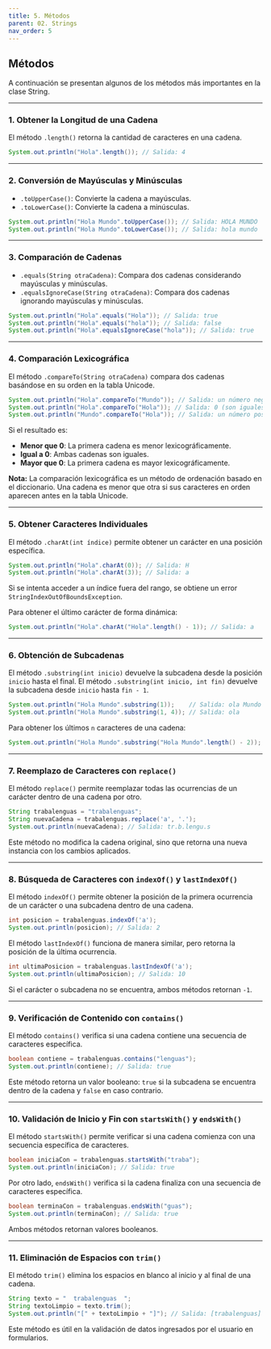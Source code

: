 ```yaml
---
title: 5. Métodos
parent: 02. Strings
nav_order: 5
---
```


## Métodos

A continuación se presentan algunos de los métodos más importantes en la clase String.

---
### 1. Obtener la Longitud de una Cadena
El método `.length()` retorna la cantidad de caracteres en una cadena.

```java
System.out.println("Hola".length()); // Salida: 4
```

---
### 2. Conversión de Mayúsculas y Minúsculas
- `.toUpperCase()`: Convierte la cadena a mayúsculas.
- `.toLowerCase()`: Convierte la cadena a minúsculas.

```java
System.out.println("Hola Mundo".toUpperCase()); // Salida: HOLA MUNDO
System.out.println("Hola Mundo".toLowerCase()); // Salida: hola mundo
```

---
### 3. Comparación de Cadenas

- `.equals(String otraCadena)`: Compara dos cadenas considerando mayúsculas y minúsculas.
- `.equalsIgnoreCase(String otraCadena)`: Compara dos cadenas ignorando mayúsculas y minúsculas.

```java
System.out.println("Hola".equals("Hola")); // Salida: true
System.out.println("Hola".equals("hola")); // Salida: false
System.out.println("Hola".equalsIgnoreCase("hola")); // Salida: true
```

---

### 4. Comparación Lexicográfica

El método `.compareTo(String otraCadena)` compara dos cadenas basándose en su orden en la tabla Unicode.

```java
System.out.println("Hola".compareTo("Mundo")); // Salida: un número negativo (Hola es menor lexicográficamente)
System.out.println("Hola".compareTo("Hola")); // Salida: 0 (son iguales)
System.out.println("Mundo".compareTo("Hola")); // Salida: un número positivo (Mundo es mayor lexicográficamente)
```

Si el resultado es:

- **Menor que 0**: La primera cadena es menor lexicográficamente.
- **Igual a 0**: Ambas cadenas son iguales.
- **Mayor que 0**: La primera cadena es mayor lexicográficamente.

**Nota:** La comparación lexicográfica es un método de ordenación basado en el diccionario. Una cadena es menor que otra si sus caracteres en orden aparecen antes en la tabla Unicode.

---

### 5. Obtener Caracteres Individuales

El método `.charAt(int índice)` permite obtener un carácter en una posición específica.

```java
System.out.println("Hola".charAt(0)); // Salida: H
System.out.println("Hola".charAt(3)); // Salida: a
```

Si se intenta acceder a un índice fuera del rango, se obtiene un error `StringIndexOutOfBoundsException`.

Para obtener el último carácter de forma dinámica:

```java
System.out.println("Hola".charAt("Hola".length() - 1)); // Salida: a
```

---

### 6. Obtención de Subcadenas

El método `.substring(int inicio)` devuelve la subcadena desde la posición `inicio` hasta el final. El método `.substring(int inicio, int fin)` devuelve la subcadena desde `inicio` hasta `fin - 1`.

```java
System.out.println("Hola Mundo".substring(1));    // Salida: ola Mundo
System.out.println("Hola Mundo".substring(1, 4)); // Salida: ola
```

Para obtener los últimos `n` caracteres de una cadena:

```java
System.out.println("Hola Mundo".substring("Hola Mundo".length() - 2)); // Salida: do
```

---
### 7. Reemplazo de Caracteres con `replace()`
El método `replace()` permite reemplazar todas las ocurrencias de un carácter dentro de una cadena por otro.

```java
String trabalenguas = "trabalenguas";
String nuevaCadena = trabalenguas.replace('a', '.');
System.out.println(nuevaCadena); // Salida: tr.b.lengu.s
```

Este método no modifica la cadena original, sino que retorna una nueva instancia con los cambios aplicados.

---
### 8. Búsqueda de Caracteres con `indexOf()` y `lastIndexOf()`
El método `indexOf()` permite obtener la posición de la primera ocurrencia de un carácter o una subcadena dentro de una cadena.

```java
int posicion = trabalenguas.indexOf('a');
System.out.println(posicion); // Salida: 2
```

El método `lastIndexOf()` funciona de manera similar, pero retorna la posición de la última ocurrencia.

```java
int ultimaPosicion = trabalenguas.lastIndexOf('a');
System.out.println(ultimaPosicion); // Salida: 10
```

Si el carácter o subcadena no se encuentra, ambos métodos retornan `-1`.

---
### 9. Verificación de Contenido con `contains()`
El método `contains()` verifica si una cadena contiene una secuencia de caracteres específica.

```java
boolean contiene = trabalenguas.contains("lenguas");
System.out.println(contiene); // Salida: true
```

Este método retorna un valor booleano: `true` si la subcadena se encuentra dentro de la cadena y `false` en caso contrario.

---
### 10. Validación de Inicio y Fin con `startsWith()` y `endsWith()`

El método `startsWith()` permite verificar si una cadena comienza con una secuencia específica de caracteres.

```java
boolean iniciaCon = trabalenguas.startsWith("traba");
System.out.println(iniciaCon); // Salida: true
```

Por otro lado, `endsWith()` verifica si la cadena finaliza con una secuencia de caracteres específica.

```java
boolean terminaCon = trabalenguas.endsWith("guas");
System.out.println(terminaCon); // Salida: true
```

Ambos métodos retornan valores booleanos.

---
### 11. Eliminación de Espacios con `trim()`
El método `trim()` elimina los espacios en blanco al inicio y al final de una cadena.

```java
String texto = "  trabalenguas  ";
String textoLimpio = texto.trim();
System.out.println("[" + textoLimpio + "]"); // Salida: [trabalenguas]
```

Este método es útil en la validación de datos ingresados por el usuario en formularios.
